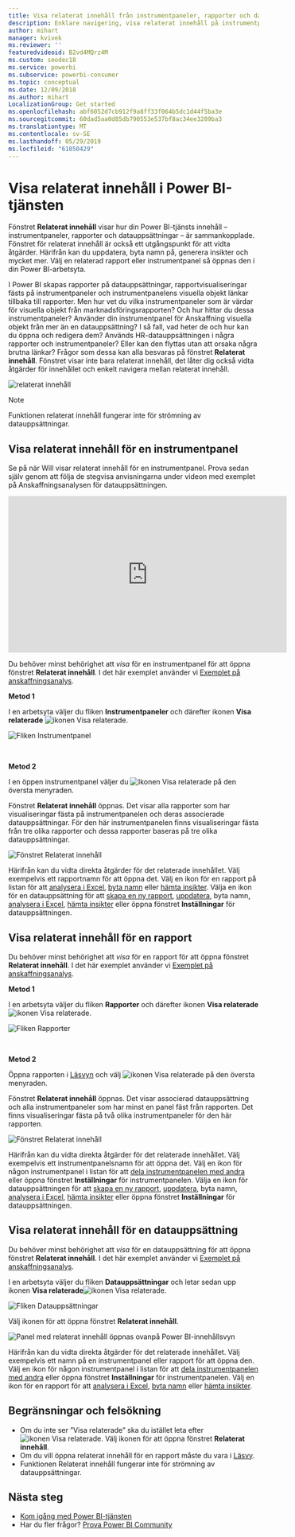 ```yaml
---
title: Visa relaterat innehåll från instrumentpaneler, rapporter och datauppsättningar
description: Enklare navigering, visa relaterat innehåll på instrumentpaneler, rapporter och datauppsättningar
author: mihart
manager: kvivek
ms.reviewer: ''
featuredvideoid: B2vd4MQrz4M
ms.custom: seodec18
ms.service: powerbi
ms.subservice: powerbi-consumer
ms.topic: conceptual
ms.date: 12/09/2018
ms.author: mihart
LocalizationGroup: Get started
ms.openlocfilehash: abf6052d7cb912f9a8ff33f064b5dc1d44f5ba3e
ms.sourcegitcommit: 60dad5aa0d85db790553e537bf8ac34ee3289ba3
ms.translationtype: MT
ms.contentlocale: sv-SE
ms.lasthandoff: 05/29/2019
ms.locfileid: "61050429"
---
```

# <a name="view-related-content-in-power-bi-service"></a>Visa relaterat innehåll i Power BI-tjänsten
Fönstret **Relaterat innehåll** visar hur din Power BI-tjänsts innehåll – instrumentpaneler, rapporter och datauppsättningar – är sammankopplade. Fönstret för relaterat innehåll är också ett utgångspunkt för att vidta åtgärder. Härifrån kan du uppdatera, byta namn på, generera insikter och mycket mer. Välj en relaterad rapport eller instrumentpanel så öppnas den i din Power BI-arbetsyta.   

I Power BI skapas rapporter på datauppsättningar, rapportvisualiseringar fästs på instrumentpaneler och instrumentpanelens visuella objekt länkar tillbaka till rapporter. Men hur vet du vilka instrumentpaneler som är värdar för visuella objekt från marknadsföringsrapporten? Och hur hittar du dessa instrumentpaneler? Använder din instrumentpanel för Anskaffning visuella objekt från mer än en datauppsättning? I så fall, vad heter de och hur kan du öppna och redigera dem? Används HR-datauppsättningen i några rapporter och instrumentpaneler? Eller kan den flyttas utan att orsaka några brutna länkar? Frågor som dessa kan alla besvaras på fönstret **Relaterat innehåll**.  Fönstret visar inte bara relaterat innehåll, det låter dig också vidta åtgärder för innehållet och enkelt navigera mellan relaterat innehåll.

![relaterat innehåll](./media/end-user-related/power-bi-view-related-dashboard-new.png)

> [!NOTE]
> Funktionen relaterat innehåll fungerar inte för strömning av datauppsättningar.
> 
> 

## <a name="view-related-content-for-a-dashboard"></a>Visa relaterat innehåll för en instrumentpanel
Se på när Will visar relaterat innehåll för en instrumentpanel. Prova sedan själv genom att följa de stegvisa anvisningarna under videon med exemplet på Anskaffningsanalysen för datauppsättningen.

<iframe width="560" height="315" src="https://www.youtube.com/embed/B2vd4MQrz4M#t=3m05s" frameborder="0" allowfullscreen></iframe>


Du behöver minst behörighet att *visa* för en instrumentpanel för att öppna fönstret **Relaterat innehåll**. I det här exemplet använder vi [Exemplet på anskaffningsanalys](../sample-procurement.md).

**Metod 1**

I en arbetsyta väljer du fliken **Instrumentpaneler** och därefter ikonen **Visa relaterade** ![ikonen Visa relaterade](./media/end-user-related/power-bi-view-related-icon-new.png).

![Fliken Instrumentpanel](./media/end-user-related/power-bi-view-related-dash-newer.png)

<br>

**Metod 2**

I en öppen instrumentpanel väljer du   ![Ikonen Visa relaterade](./media/end-user-related/power-bi-view-related-new.png) på den översta menyraden.

Fönstret **Relaterat innehåll** öppnas. Det visar alla rapporter som har visualiseringar fästa på instrumentpanelen och deras associerade datauppsättningar. För den här instrumentpanelen finns visualiseringar fästa från tre olika rapporter och dessa rapporter baseras på tre olika datauppsättningar.

![Fönstret Relaterat innehåll](./media/end-user-related/power-bi-view-related-dashboard-new.png)

Härifrån kan du vidta direkta åtgärder för det relaterade innehållet.  Välj exempelvis ett rapportnamn för att öppna det.  Välj en ikon för en rapport på listan för att [analysera i Excel](../service-analyze-in-excel.md), [byta namn](../service-rename.md) eller [hämta insikter](end-user-insights.md). Välja en ikon för en datauppsättning för att [skapa en ny rapport](../service-report-create-new.md), [uppdatera](../refresh-data.md), byta namn[, analysera i Excel](../service-analyze-in-excel.md), [hämta insikter](end-user-insights.md) eller öppna fönstret  **Inställningar** för datauppsättningen.  

## <a name="view-related-content-for-a-report"></a>Visa relaterat innehåll för en rapport
Du behöver minst behörighet att *visa* för en rapport för att öppna fönstret **Relaterat innehåll**. I det här exemplet använder vi [Exemplet på anskaffningsanalys](../sample-procurement.md).

**Metod 1**

I en arbetsyta väljer du fliken **Rapporter** och därefter ikonen **Visa relaterade** ![ikonen Visa relaterade](./media/end-user-related/power-bi-view-related-icon-new.png).

![Fliken Rapporter](./media/end-user-related/power-bi-view-related-report-newer.png)

<br>

**Metod 2**

Öppna rapporten i [Läsvyn](end-user-reading-view.md) och välj ![ikonen Visa relaterade](./media/end-user-related/power-bi-view-related-new.png) på den översta menyraden.

Fönstret **Relaterat innehåll** öppnas. Det visar associerad datauppsättning och alla instrumentpaneler som har minst en panel fäst från rapporten. Det finns visualiseringar fästa på två olika instrumentpaneler för den här rapporten.

![Fönstret Relaterat innehåll](./media/end-user-related/power-bi-view-related-report.png)

Härifrån kan du vidta direkta åtgärder för det relaterade innehållet.  Välj exempelvis ett instrumentpanelsnamn för att öppna det.  Välj en ikon för någon instrumentpanel i listan för att [dela instrumentpanelen med andra](../service-share-dashboards.md) eller öppna fönstret **Inställningar** för instrumentpanelen. Välja en ikon för datauppsättningen för att [skapa en ny rapport](../service-report-create-new.md), [uppdatera](../refresh-data.md), byta namn[, analysera i Excel](../service-analyze-in-excel.md), [hämta insikter](end-user-insights.md) eller öppna fönstret  **Inställningar** för datauppsättningen.  

## <a name="view-related-content-for-a-dataset"></a>Visa relaterat innehåll för en datauppsättning
Du behöver minst behörighet att *visa* för en datauppsättning för att öppna fönstret **Relaterat innehåll**. I det här exemplet använder vi [Exemplet på anskaffningsanalys](../sample-procurement.md).

I en arbetsyta väljer du fliken **Datauppsättningar** och letar sedan upp ikonen **Visa relaterade**![ikonen Visa relaterade](./media/end-user-related/power-bi-view-related-icon-new.png).

![Fliken Datauppsättningar](./media/end-user-related/power-bi-view-related-dataset-newer.png)

Välj ikonen för att öppna fönstret **Relaterat innehåll**.

![Panel med relaterat innehåll öppnas ovanpå Power BI-innehållsvyn](media/end-user-related/power-bi-datasets.png)

Härifrån kan du vidta direkta åtgärder för det relaterade innehållet. Välj exempelvis ett namn på en instrumentpanel eller rapport för att öppna den.  Välj en ikon för någon instrumentpanel i listan för att [dela instrumentpanelen med andra](../service-share-dashboards.md) eller öppna fönstret **Inställningar** för instrumentpanelen. Välj en ikon för en rapport för att [analysera i Excel](../service-analyze-in-excel.md), [byta namn](../service-rename.md) eller [hämta insikter](end-user-insights.md).  

## <a name="limitations-and-troubleshooting"></a>Begränsningar och felsökning
* Om du inte ser ”Visa relaterade” ska du istället leta efter ![ikonen Visa relaterade](./media/end-user-related/power-bi-view-related-icon-new.png). Välj ikonen för att öppna fönstret **Relaterat innehåll**.
* Om du vill öppna relaterat innehåll för en rapport måste du vara i [Läsvy](end-user-reading-view.md).
* Funktionen Relaterat innehåll fungerar inte för strömning av datauppsättningar.

## <a name="next-steps"></a>Nästa steg
* [Kom igång med Power BI-tjänsten](../service-get-started.md)
* Har du fler frågor? [Prova Power BI Community](http://community.powerbi.com/)

